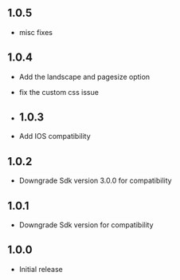 ## 1.0.5

* misc fixes
## 1.0.4

* Add the landscape and pagesize option
* fix the custom css issue
* ## 1.0.3

* Add IOS compatibility
## 1.0.2

* Downgrade Sdk version 3.0.0 for compatibility
## 1.0.1

* Downgrade Sdk version for compatibility
## 1.0.0

* Initial release
